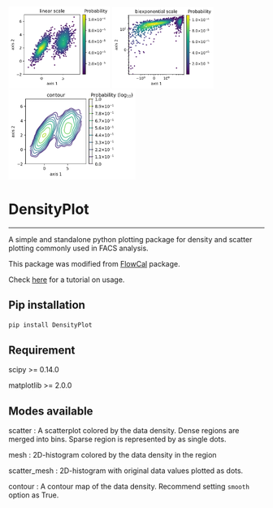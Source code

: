 <img src="examples/Example_scatter.png" width="200"/> <img src="examples/Example_scatter_biexp.png" width="200"/> <img src="examples/Example_contour.png" width="250"/> 


# DensityPlot
-------------------

A simple and standalone python plotting package for density and scatter plotting commonly used in FACS analysis.

This package was modified from [FlowCal](https://github.com/taborlab/FlowCal) package.

Check [here](https://nbviewer.jupyter.org/github/xuesoso/DensityPlot/blob/master/tutorial.ipynb) for a tutorial on usage.

Pip installation
-------------------
```bash
pip install DensityPlot
```

Requirement
-------------------
scipy >= 0.14.0

matplotlib >= 2.0.0


Modes available
---------------
scatter : A scatterplot colored by the data density. Dense regions are merged into bins. Sparse region is represented by as single dots.

mesh : 2D-histogram colored by the data density in the region

scatter_mesh : 2D-histogram with original data values plotted as dots.

contour : A contour map of the data density. Recommend setting ```smooth``` option as True.
